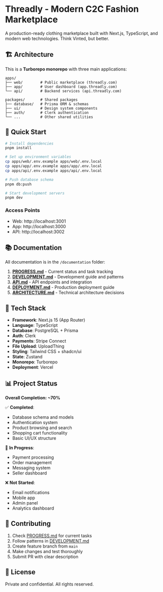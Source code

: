 # Threadly - Modern C2C Fashion Marketplace

A production-ready clothing marketplace built with Next.js, TypeScript, and modern web technologies. Think Vinted, but better.

## 🏗️ Architecture

This is a **Turborepo monorepo** with three main applications:

```
apps/
├── web/        # Public marketplace (threadly.com)
├── app/        # User dashboard (app.threadly.com)
└── api/        # Backend services (api.threadly.com)

packages/       # Shared packages
├── database/   # Prisma ORM & schemas
├── ui/         # Design system components
├── auth/       # Clerk authentication
└── ...         # Other shared utilities
```

## 🚀 Quick Start

```bash
# Install dependencies
pnpm install

# Set up environment variables
cp apps/web/.env.example apps/web/.env.local
cp apps/app/.env.example apps/app/.env.local
cp apps/api/.env.example apps/api/.env.local

# Push database schema
pnpm db:push

# Start development servers
pnpm dev
```

### Access Points
- Web: http://localhost:3001
- App: http://localhost:3000
- API: http://localhost:3002

## 📚 Documentation

All documentation is in the `/documentation` folder:

1. **[PROGRESS.md](./PROGRESS.md)** - Current status and task tracking
2. **[DEVELOPMENT.md](./DEVELOPMENT.md)** - Development guide and patterns
3. **[API.md](./API.md)** - API endpoints and integration
4. **[DEPLOYMENT.md](./DEPLOYMENT.md)** - Production deployment guide
5. **[ARCHITECTURE.md](./ARCHITECTURE.md)** - Technical architecture decisions

## 🔧 Tech Stack

- **Framework**: Next.js 15 (App Router)
- **Language**: TypeScript
- **Database**: PostgreSQL + Prisma
- **Auth**: Clerk
- **Payments**: Stripe Connect
- **File Upload**: UploadThing
- **Styling**: Tailwind CSS + shadcn/ui
- **State**: Zustand
- **Monorepo**: Turborepo
- **Deployment**: Vercel

## 📊 Project Status

**Overall Completion: ~70%**

✅ **Completed**:
- Database schema and models
- Authentication system
- Product browsing and search
- Shopping cart functionality
- Basic UI/UX structure

🚧 **In Progress**:
- Payment processing
- Order management
- Messaging system
- Seller dashboard

❌ **Not Started**:
- Email notifications
- Mobile app
- Admin panel
- Analytics dashboard

## 🤝 Contributing

1. Check [PROGRESS.md](./PROGRESS.md) for current tasks
2. Follow patterns in [DEVELOPMENT.md](./DEVELOPMENT.md)
3. Create feature branch from `main`
4. Make changes and test thoroughly
5. Submit PR with clear description

## 📝 License

Private and confidential. All rights reserved.